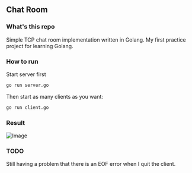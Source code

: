 ## Chat Room

### What's this repo
Simple TCP chat room implementation written in Golang. My first practice project for learning Golang.

### How to run
Start server first
```bash
go run server.go
```
Then start as many clients as you want:
```bash
go run client.go
```

### Result
![Image](https://i.ibb.co/s9TF0Jc/go-chat.gif)

### TODO
Still having a problem that there is an EOF error when I quit the client.
